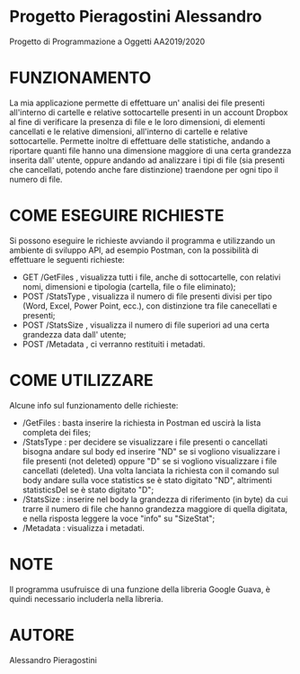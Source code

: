 # Progetto Pieragostini Alessandro
Progetto di Programmazione a Oggetti AA2019/2020

# FUNZIONAMENTO
La mia applicazione permette di effettuare un' analisi dei file presenti all'interno di cartelle e relative sottocartelle presenti in un account Dropbox al fine di verificare la presenza di file e le loro dimensioni, di elementi cancellati e le relative dimensioni, all'interno di cartelle e relative sottocartelle.
Permette inoltre di effettuare delle statistiche, andando a riportare quanti file hanno una dimensione maggiore di una certa grandezza inserita dall' utente, oppure andando ad analizzare i tipi di file (sia presenti che cancellati, potendo anche fare distinzione) traendone per ogni tipo il numero di file.

# COME ESEGUIRE RICHIESTE
Si possono eseguire le richieste avviando il programma e utilizzando un ambiente di sviluppo API, ad esempio Postman, con la possibilità di effettuare le seguenti richieste:
- GET /GetFiles , visualizza tutti i file, anche di sottocartelle, con relativi nomi, dimensioni e tipologia (cartella, file o file eliminato);
- POST /StatsType , visualizza il numero di file presenti divisi per tipo (Word, Excel, Power Point, ecc.), con distinzione tra file canecellati e presenti;
- POST /StatsSize , visualizza il numero di file superiori ad una certa grandezza data dall' utente;
- POST /Metadata , ci verranno restituiti i metadati.

# COME UTILIZZARE
Alcune info sul funzionamento delle richieste:
- /GetFiles : basta inserire la richiesta in Postman ed uscirà la lista completa dei files;
- /StatsType : per decidere se visualizzare i file presenti o cancellati bisogna andare sul body ed inserire "ND" se si vogliono visualizzare i file presenti (not deleted) oppure "D" se si vogliono visualizzare i file cancellati (deleted).
               Una volta lanciata la richiesta con il comando sul body andare sulla voce statistics se è stato digitato "ND", altrimenti statisticsDel se è stato digitato "D";
- /StatsSize : inserire nel body la grandezza di riferimento (in byte) da cui trarre il numero di file che hanno grandezza maggiore di quella digitata, e nella risposta leggere la voce "info" su "SizeStat";
- /Metadata : visualizza i metadati.

# NOTE 
Il programma usufruisce di una funzione della libreria Google Guava, è quindi necessario includerla nella libreria.

# AUTORE 
Alessandro Pieragostini
